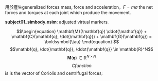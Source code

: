 用於產生generalized forces
mass, force and acceleration，$F = ma$
the net forces and torques at each joint which produce the movement.

**subject01_simbody.osim**: adjusted virtual markers.

$$\begin{equation}
    \mathbf{M}(\mathbf{q}) \ddot{\mathbf{q}} + \mathbf{C}(\mathbf{q}, \dot{\mathbf{q}}) + \mathbf{G}(\mathbf{q}) = \boldsymbol{\tau}
\end{equation}
$$
$$\mathbf{q}, \dot{\mathbf{q}}, \ddot{\mathbf{q}} \in \mathbb{R}^N$$
$$\mathbf{M}(\mathbf{q}) \in \mathbb{R}^{N \times N}$$
$$C function$$ is is the vector of Coriolis and centrifugal forces;